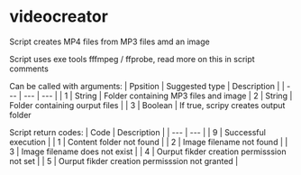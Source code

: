 # videocreator
Script creates MP4 files from MP3 files amd an image

Script uses exe tools fffmpeg / ffprobe, read more on this in script comments

Can be called with arguments:
| Ppsition | Suggested type | Description |
| --- | --- | --- |
| 1 | String | Folder containing MP3 files and image
| 2 | String | Folder containing ourput files |
| 3 | Boolean | If true, scripy creates output folder

Script return codes:
| Code | Description |
| --- | --- |
| 9 | Successful execution |
| 1 | Content folder not found |
| 2 | Image filename not found |
| 3 | Image filename does not exist |
| 4 | Ourput fikder creation permisssion not set |
| 5 | Ourput fikder creation permisssion not granted |
